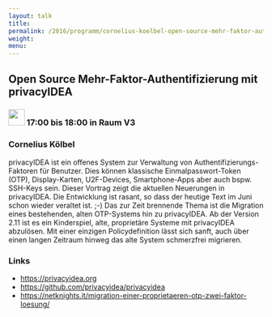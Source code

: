 ```yaml
---
layout: talk
title:
permalink: /2016/programm/cornelius-koelbel-open-source-mehr-faktor-authentifizierung-mit-privacyidea/
weight:
menu:
---
```

## Open Source Mehr-Faktor-Authentifizierung mit privacyIDEA

### <img height = "32" src="../../../images/talk.svg"> 17:00 bis 18:00 in Raum V3

### Cornelius Kölbel

privacyIDEA ist ein offenes System zur Verwaltung von Authentifizierungs-Faktoren für Benutzer. Dies können klassische Einmalpasswort-Token (OTP), Display-Karten, U2F-Devices, Smartphone-Apps aber auch bspw. SSH-Keys sein. Dieser Vortrag zeigt die aktuellen Neuerungen in privacyIDEA. Die Entwicklung ist rasant, so dass der heutige Text im Juni schon wieder veraltet ist. ;-) Das zur Zeit brennende Thema ist die Migration eines bestehenden, alten OTP-Systems hin zu privacyIDEA. Ab der Version 2.11 ist es ein Kinderspiel, alte, proprietäre Systeme mit privacyIDEA abzulösen. Mit einer einzigen Policydefinition lässt sich sanft, auch über einen langen Zeitraum hinweg das alte System schmerzfrei migrieren.

### Links

- <a href="https://privacyidea.org" target="_blank">https://privacyidea.org</a>
- <a href="https://github.com/privacyidea/privacyidea" target="_blank">https://github.com/privacyidea/privacyidea</a>
- <a href="https://netknights.it/migration-einer-proprietaeren-otp-zwei-faktor-loesung/" target="_blank">https://netknights.it/migration-einer-proprietaeren-otp-zwei-faktor-loesung/</a>

